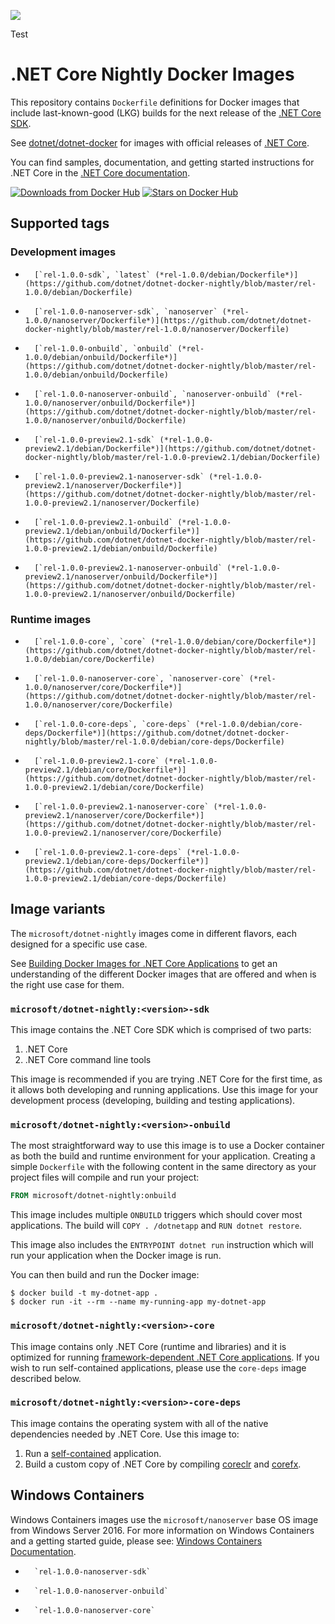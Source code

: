 ![](https://avatars0.githubusercontent.com/u/9141961?v=3&amp;s=100)

Test

.NET Core Nightly Docker Images
====================

This repository contains `Dockerfile` definitions for Docker images that include last-known-good (LKG) builds for the next release of the [.NET Core SDK](https://github.com/dotnet/cli).

See [dotnet/dotnet-docker](https://github.com/dotnet/dotnet-docker) for images with official releases of [.NET Core](https://github.com/dotnet/core).

You can find samples, documentation, and getting started instructions for .NET Core in the [.NET Core documentation](https://docs.microsoft.com/dotnet/articles/core/).

[![Downloads from Docker Hub](https://img.shields.io/docker/pulls/microsoft/dotnet-nightly.svg)](https://hub.docker.com/r/microsoft/dotnet-nightly)
[![Stars on Docker Hub](https://img.shields.io/docker/stars/microsoft/dotnet-nightly.svg)](https://hub.docker.com/r/microsoft/dotnet-nightly)


## Supported tags

### Development images
-       [`rel-1.0.0-sdk`, `latest` (*rel-1.0.0/debian/Dockerfile*)](https://github.com/dotnet/dotnet-docker-nightly/blob/master/rel-1.0.0/debian/Dockerfile)
-       [`rel-1.0.0-nanoserver-sdk`, `nanoserver` (*rel-1.0.0/nanoserver/Dockerfile*)](https://github.com/dotnet/dotnet-docker-nightly/blob/master/rel-1.0.0/nanoserver/Dockerfile)
-       [`rel-1.0.0-onbuild`, `onbuild` (*rel-1.0.0/debian/onbuild/Dockerfile*)](https://github.com/dotnet/dotnet-docker-nightly/blob/master/rel-1.0.0/debian/onbuild/Dockerfile)
-       [`rel-1.0.0-nanoserver-onbuild`, `nanoserver-onbuild` (*rel-1.0.0/nanoserver/onbuild/Dockerfile*)](https://github.com/dotnet/dotnet-docker-nightly/blob/master/rel-1.0.0/nanoserver/onbuild/Dockerfile)
-       [`rel-1.0.0-preview2.1-sdk` (*rel-1.0.0-preview2.1/debian/Dockerfile*)](https://github.com/dotnet/dotnet-docker-nightly/blob/master/rel-1.0.0-preview2.1/debian/Dockerfile)
-       [`rel-1.0.0-preview2.1-nanoserver-sdk` (*rel-1.0.0-preview2.1/nanoserver/Dockerfile*)](https://github.com/dotnet/dotnet-docker-nightly/blob/master/rel-1.0.0-preview2.1/nanoserver/Dockerfile)
-       [`rel-1.0.0-preview2.1-onbuild` (*rel-1.0.0-preview2.1/debian/onbuild/Dockerfile*)](https://github.com/dotnet/dotnet-docker-nightly/blob/master/rel-1.0.0-preview2.1/debian/onbuild/Dockerfile)
-       [`rel-1.0.0-preview2.1-nanoserver-onbuild` (*rel-1.0.0-preview2.1/nanoserver/onbuild/Dockerfile*)](https://github.com/dotnet/dotnet-docker-nightly/blob/master/rel-1.0.0-preview2.1/nanoserver/onbuild/Dockerfile)

### Runtime images
-       [`rel-1.0.0-core`, `core` (*rel-1.0.0/debian/core/Dockerfile*)](https://github.com/dotnet/dotnet-docker-nightly/blob/master/rel-1.0.0/debian/core/Dockerfile)
-       [`rel-1.0.0-nanoserver-core`, `nanoserver-core` (*rel-1.0.0/nanoserver/core/Dockerfile*)](https://github.com/dotnet/dotnet-docker-nightly/blob/master/rel-1.0.0/nanoserver/core/Dockerfile)
-       [`rel-1.0.0-core-deps`, `core-deps` (*rel-1.0.0/debian/core-deps/Dockerfile*)](https://github.com/dotnet/dotnet-docker-nightly/blob/master/rel-1.0.0/debian/core-deps/Dockerfile)
-       [`rel-1.0.0-preview2.1-core` (*rel-1.0.0-preview2.1/debian/core/Dockerfile*)](https://github.com/dotnet/dotnet-docker-nightly/blob/master/rel-1.0.0-preview2.1/debian/core/Dockerfile)
-       [`rel-1.0.0-preview2.1-nanoserver-core` (*rel-1.0.0-preview2.1/nanoserver/core/Dockerfile*)](https://github.com/dotnet/dotnet-docker-nightly/blob/master/rel-1.0.0-preview2.1/nanoserver/core/Dockerfile)
-       [`rel-1.0.0-preview2.1-core-deps` (*rel-1.0.0-preview2.1/debian/core-deps/Dockerfile*)](https://github.com/dotnet/dotnet-docker-nightly/blob/master/rel-1.0.0-preview2.1/debian/core-deps/Dockerfile)

## Image variants

The `microsoft/dotnet-nightly` images come in different flavors, each designed for a specific use case.

See [Building Docker Images for .NET Core Applications](https://docs.microsoft.com/dotnet/articles/core/docker/building-net-docker-images) to get an understanding of the different Docker images that are offered and when is the right use case for them.

### `microsoft/dotnet-nightly:<version>-sdk`

This image contains the .NET Core SDK which is comprised of two parts:

1. .NET Core
2. .NET Core command line tools

This image is recommended if you are trying .NET Core for the first time, as it allows both developing and running
applications. Use this image for your development process (developing, building and testing applications).

### `microsoft/dotnet-nightly:<version>-onbuild`

The most straightforward way to use this image is to use a Docker container as both the build and runtime environment for your application. Creating a simple `Dockerfile` with the following content in the same directory as your project files will compile and run your project:

```dockerfile
FROM microsoft/dotnet-nightly:onbuild
```

This image includes multiple `ONBUILD` triggers which should cover most applications. The build will `COPY . /dotnetapp` and `RUN dotnet restore`.

This image also includes the `ENTRYPOINT dotnet run` instruction which will run your application when the Docker image is run.

You can then build and run the Docker image:

```console
$ docker build -t my-dotnet-app .
$ docker run -it --rm --name my-running-app my-dotnet-app
```

### `microsoft/dotnet-nightly:<version>-core`

This image contains only .NET Core (runtime and libraries) and it is optimized for running [framework-dependent .NET Core applications](https://docs.microsoft.com/dotnet/articles/core/deploying/index). If you wish to run self-contained applications, please use the `core-deps` image described below. 

### `microsoft/dotnet-nightly:<version>-core-deps`

This image contains the operating system with all of the native dependencies needed by .NET Core. Use this image to:

1. Run a [self-contained](https://docs.microsoft.com/dotnet/articles/core/deploying/index) application.
2. Build a custom copy of .NET Core by compiling [coreclr](https://github.com/dotnet/coreclr) and [corefx](https://github.com/dotnet/corefx).

## Windows Containers

Windows Containers images use the `microsoft/nanoserver` base OS image from Windows Server 2016.  For more information on Windows Containers and a getting started guide, please see: [Windows Containers Documentation](http://aka.ms/windowscontainers).

-       `rel-1.0.0-nanoserver-sdk`
-       `rel-1.0.0-nanoserver-onbuild`
-       `rel-1.0.0-nanoserver-core`
